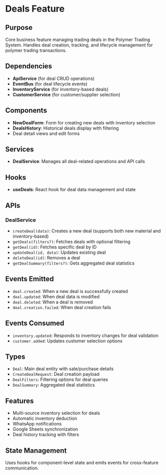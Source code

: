 # Deals Feature

## Purpose
Core business feature managing trading deals in the Polymer Trading System. Handles deal creation, tracking, and lifecycle management for polymer trading transactions.

## Dependencies
- **ApiService** (for deal CRUD operations)
- **EventBus** (for deal lifecycle events)
- **InventoryService** (for inventory-based deals)
- **CustomerService** (for customer/supplier selection)

## Components
- **NewDealForm**: Form for creating new deals with inventory selection
- **DealsHistory**: Historical deals display with filtering
- Deal detail views and edit forms

## Services
- **DealService**: Manages all deal-related operations and API calls

## Hooks
- **useDeals**: React hook for deal data management and state

## APIs

### DealService
- `createDeal(data)`: Creates a new deal (supports both new material and inventory-based)
- `getDeals(filters?)`: Fetches deals with optional filtering
- `getDeal(id)`: Fetches specific deal by ID
- `updateDeal(id, data)`: Updates existing deal
- `deleteDeal(id)`: Removes a deal
- `getDealSummary(filters?)`: Gets aggregated deal statistics

## Events Emitted
- `deal.created`: When a new deal is successfully created
- `deal.updated`: When deal data is modified
- `deal.deleted`: When a deal is removed
- `deal.creation.failed`: When deal creation fails

## Events Consumed
- `inventory.updated`: Responds to inventory changes for deal validation
- `customer.added`: Updates customer selection options

## Types
- `Deal`: Main deal entity with sale/purchase details
- `CreateDealRequest`: Deal creation payload
- `DealFilters`: Filtering options for deal queries
- `DealSummary`: Aggregated deal statistics

## Features
- Multi-source inventory selection for deals
- Automatic inventory deduction
- WhatsApp notifications
- Google Sheets synchronization
- Deal history tracking with filters

## State Management
Uses hooks for component-level state and emits events for cross-feature communication.